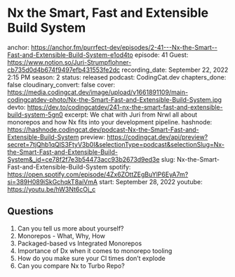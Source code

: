 # Nx the Smart, Fast and Extensible Build System

anchor: https://anchor.fm/purrfect-dev/episodes/2-41---Nx-the-Smart--Fast-and-Extensible-Build-System-e1od4to
episode: 41
Guest: https://www.notion.so/Juri-Strumpflohner-cb735d0d4b674f9497efb431553fe2dc
recording_date: September 22, 2022 2:15 PM
season: 2
status: released
podcast: CodingCat.dev
chapters_done: false
cloudinary_convert: false
cover: https://media.codingcat.dev/image/upload/v1661891109/main-codingcatdev-photo/Nx-the-Smart-Fast-and-Extensible-Build-System.jpg
devto: https://dev.to/codingcatdev/241-nx-the-smart-fast-and-extensible-build-system-5gn0
excerpt: We chat with Juri from Nrwl all about monorepos and how Nx fits into your development pipeline.
hashnode: https://hashnode.codingcat.dev/podcast-Nx-the-Smart-Fast-and-Extensible-Build-System
preview: https://codingcat.dev/api/preview?secret=7tjQhb1qQlS3FtyV3b0I&selectionType=podcast&selectionSlug=Nx-the-Smart-Fast-and-Extensible-Build-System&_id=ce78f2f7e3b54473acc93b2673d9ed3e
slug: Nx-the-Smart-Fast-and-Extensible-Build-System
spotify: https://open.spotify.com/episode/4Zx6ZOttZEgBuYlP6EyA7m?si=389H089iSkGchqkT8aiVmA
start: September 28, 2022
youtube: https://youtu.be/hW3Nt6cOj_c

## Questions

1. Can you tell us more about yourself?
2. Monorepos - What, Why, How
3. Packaged-based vs Integrated Monorepos
4. Importance of Dx when it comes to monorepo tooling
5. How do you make sure your CI times don’t explode
6. Can you compare Nx to Turbo Repo?
